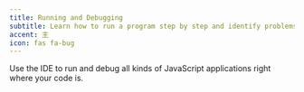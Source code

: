 ```yaml
---
title: Running and Debugging
subtitle: Learn how to run a program step by step and identify problems in it
accent: 主
icon: fas fa-bug
---
```


Use the IDE to run and debug all kinds of JavaScript applications right where your code is.
